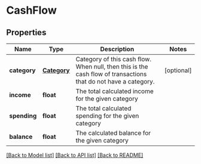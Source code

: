 # CashFlow

## Properties
Name | Type | Description | Notes
------------ | ------------- | ------------- | -------------
**category** | [**Category**](Category.md) | Category of this cash flow. When null, then this is the cash flow of transactions that do not have a category. | [optional] 
**income** | **float** | The total calculated income for the given category | 
**spending** | **float** | The total calculated spending for the given category | 
**balance** | **float** | The calculated balance for the given category | 

[[Back to Model list]](../README.md#documentation-for-models) [[Back to API list]](../README.md#documentation-for-api-endpoints) [[Back to README]](../README.md)


